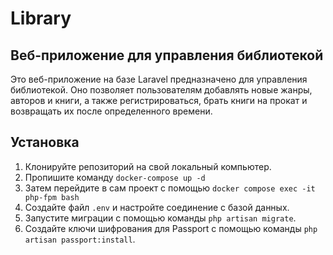 # Library
 
## Веб-приложение для управления библиотекой

Это веб-приложение на базе Laravel предназначено для управления библиотекой. 
Оно позволяет пользователям добавлять новые жанры, авторов и книги, а также регистрироваться, 
брать книги на прокат и возвращать их после определенного времени.
## Установка

1. Клонируйте репозиторий на свой локальный компьютер.
2. Пропишите команду `docker-compose up -d`
3. Затем перейдите в сам проект с помощью `docker compose exec -it  php-fpm bash`
4. Создайте файл `.env`  и настройте соединение с базой данных.
5. Запустите миграции с помощью команды `php artisan migrate`.
6. Создайте ключи шифрования для Passport с помощью команды `php artisan passport:install`.
